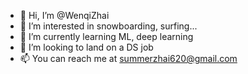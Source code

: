 - 👋 Hi, I’m @WenqiZhai
- 👀 I’m interested in snowboarding, surfing...
- 🌱 I’m currently learning ML, deep learning
- 💞️ I’m looking to land on a DS job
- 📫 You can reach me at summerzhai620@gmail.com

<!---
WenqiZhai/WenqiZhai is a ✨ special ✨ repository because its `README.md` (this file) appears on your GitHub profile.
You can click the Preview link to take a look at your changes.
--->
